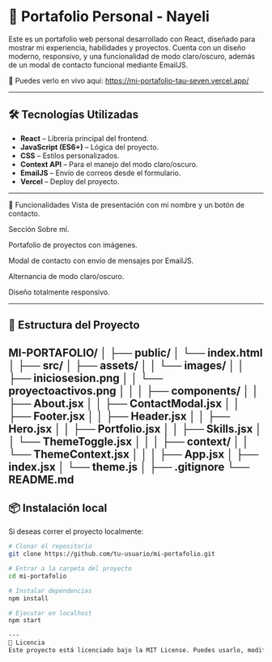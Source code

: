# 💼 Portafolio Personal - Nayeli

Este es un portafolio web personal desarrollado con React, diseñado para mostrar mi experiencia, habilidades y proyectos. Cuenta con un diseño moderno, responsivo, y una funcionalidad de modo claro/oscuro, además de un modal de contacto funcional mediante EmailJS.

🔗 Puedes verlo en vivo aquí: https://mi-portafolio-tau-seven.vercel.app/



---

## 🛠️ Tecnologías Utilizadas

- **React** – Librería principal del frontend.
- **JavaScript (ES6+)** – Lógica del proyecto.
- **CSS** – Estilos personalizados.
- **Context API** – Para el manejo del modo claro/oscuro.
- **EmailJS** – Envío de correos desde el formulario.
- **Vercel** – Deploy del proyecto.

---

🎨 Funcionalidades
Vista de presentación con mi nombre y un botón de contacto.

Sección Sobre mí.

Portafolio de proyectos con imágenes.

Modal de contacto con envío de mensajes por EmailJS.

Alternancia de modo claro/oscuro.

Diseño totalmente responsivo.

---

## 📁 Estructura del Proyecto

MI-PORTAFOLIO/
│
├── public/
│   └── index.html
│
├── src/
│   ├── assets/
│   │   └── images/
│   │       ├── iniciosesion.png
│   │       └── proyectoactivos.png
│   │
│   ├── components/
│   │   ├── About.jsx
│   │   ├── ContactModal.jsx
│   │   ├── Footer.jsx
│   │   ├── Header.jsx
│   │   ├── Hero.jsx
│   │   ├── Portfolio.jsx
│   │   ├── Skills.jsx
│   │   └── ThemeToggle.jsx
│   │
│   ├── context/
│   │   └── ThemeContext.jsx
│   │
│   ├── App.jsx
│   ├── index.jsx
│   └── theme.js
│
├── .gitignore
└── README.md
---
## 📦 Instalación local

Si deseas correr el proyecto localmente:

```bash
# Clonar el repositorio
git clone https://github.com/tu-usuario/mi-portafolio.git

# Entrar a la carpeta del proyecto
cd mi-portafolio

# Instalar dependencias
npm install

# Ejecutar en localhost
npm start

---
📄 Licencia
Este proyecto está licenciado bajo la MIT License. Puedes usarlo, modificarlo y adaptarlo con atribución.


